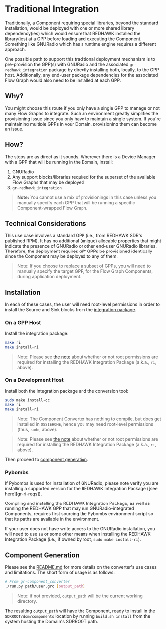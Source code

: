# Traditional Integration

Traditionally, a Component requiring special libraries, beyond the standard installation, would be deployed with one or more shared library dependency(ies) which would ensure that REDHAWK installed the library(ies) at a GPP before loading and executing the Component.  Something like GNURadio which has a runtime engine requires a different approach.  

One possible path to support this traditional deployment mechanism is to pre-provision the GPP(s) with GNURadio and the associated `gr-redhawk_integration` package by directly installing both, locally, to the GPP host.  Additionally, any end-user package dependencies for the associated Flow Graph would also need to be installed at each GPP.

## Why?

You might choose this route if you only have a single GPP to manage or not many Flow Graphs to integrate.  Such an environment greatly simplifies the provisioning issue since you only have to maintain a single system.  If you're maintaining multiple GPPs in your Domain, provisioning them can become an issue.

## How?

The steps are as direct as it sounds.  Wherever there is a Device Manager with a GPP that will be running in the Domain, install: 

1. GNURadio
2. Any support blocks/libraries required for the superset of the available Flow Graphs that may be deployed
3. `gr-redhawk_integration`

 > **Note:** You cannot use a mix of provisionings in this case unless you manually specify each GPP that will be running a specific Component-wrapped Flow Graph.

## Technical Considerations

This use case involves a standard GPP (i.e., from REDHAWK SDR's published RPM).  It has no additional (unique) allocable properties that might indicate the presence of GNURadio or other end-user GNURadio libraries.  Therefore, the deployment requires _all*_ GPPs be provisioned identically since the Component may be deployed to any of them.

 > Note: If you choose to replace a subset of GPPs, you will need to manually specify the target GPP, for the Flow Graph Components, during application deployment.

## Installation

In each of these cases, the user will need root-level permissions in order to install the Source and Sink blocks from the [integration package][gr-ri].

### On a GPP Host

Install the integration package:

```bash
make ri
make install-ri
```

 > Note: Please see [the note](#pybombs) about whether or not root permissions are required for installing the REDHAWK Integration Package (a.k.a., `ri`, above).

### On a Development Host

Install both the integration package and the conversion tool:

```bash
sudo make install-cc
make ri
make install-ri
```

 > Note: The Component Converter has nothing to compile, but does get installed in `OSSIEHOME`, hence you may need root-level permissions (thus, `sudo`, above).

 > Note: Please see [the note](#pybombs) about whether or not root permissions are required for installing the REDHAWK Integration Package (a.k.a., `ri`, above).

Then proceed to [component generation](#component-generation).

### Pybombs

If Pybombs is used for installation of GNURadio, please note verify you are installing a supported version for the REDHAWK Integration Package ([see here][gr-ri-reqs]).  

Compiling and installing the REDHAWK Integration Package, as well as running the REDHAWK GPP that may run GNURadio-integrated Components, requires first sourcing the Pybombs environment script so that its paths are available in the environment.

If your user does not have write access to the GNURadio installation, you will need to use `su` or some other means when installing the REDHAWK Integration Package (i.e., if owned by root, `sudo make install-ri`).

## Component Generation

Please see the [README.md][gr-cc] for more details on the converter's use cases and limitations.  The short form of usage is as follows:

```bash
# From gr-component_converter
./run.py path/user.grc [output_path]
```

 > Note: if not provided, `output_path` will be the current working directory.

The resulting `output_path` will have the Component, ready to install in the `SDRROOT/dom/components` location by running `build.sh install` from the system hosting the Domain's SDRROOT path.



 [gr-cc]: https://github.com/Geontech/gr-component_converter/README.md
 [gr-ri]: https://github.com/Geontech/gr-redhawk_integration/blob/master/README.md
 [gr-rip-reqs]: https://github.com/Geontech/gr-redhawk_integration/blob/master/README.md#requirements
